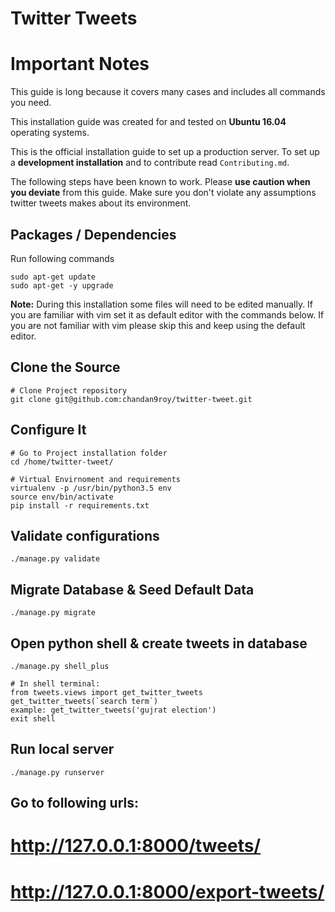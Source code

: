 Twitter Tweets
======

# Important Notes

This guide is long because it covers many cases and includes all commands you need.

This installation guide was created for and tested on **Ubuntu 16.04** operating systems.

This is the official installation guide to set up a production server. To set up a **development installation** and to contribute read `Contributing.md`.

The following steps have been known to work. Please **use caution when you deviate** from this guide. Make sure you don't violate any assumptions twitter tweets makes about its environment.


## Packages / Dependencies

Run following commands

    sudo apt-get update
    sudo apt-get -y upgrade

**Note:** During this installation some files will need to be edited manually. If you are familiar with vim set it as default editor with the commands below. If you are not familiar with vim please skip this and keep using the default editor.


## Clone the Source

    # Clone Project repository
    git clone git@github.com:chandan9roy/twitter-tweet.git

## Configure It

    # Go to Project installation folder
    cd /home/twitter-tweet/

    # Virtual Envirnoment and requirements
    virtualenv -p /usr/bin/python3.5 env
    source env/bin/activate
    pip install -r requirements.txt


## Validate configurations

    ./manage.py validate

## Migrate Database & Seed Default Data

    ./manage.py migrate

## Open python shell & create tweets in database
    ./manage.py shell_plus

    # In shell terminal:
    from tweets.views import get_twitter_tweets
    get_twitter_tweets(`search term`)
    example: get_twitter_tweets('gujrat election')
    exit shell

## Run local server

    ./manage.py runserver

## Go to following urls:
   # http://127.0.0.1:8000/tweets/
   # http://127.0.0.1:8000/export-tweets/
